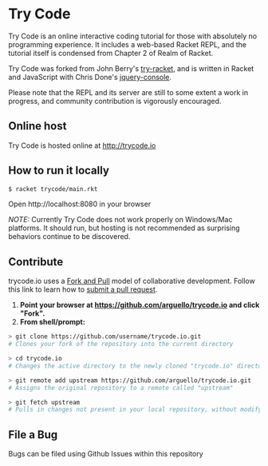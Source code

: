 Try Code
========

Try Code is an online interactive coding tutorial for those with absolutely no programming experience. It includes a web-based Racket REPL, and the tutorial itself is condensed from Chapter 2 of Realm of Racket.

Try Code was forked from John Berry's [try-racket](https://github.com/jarcane/try-racket), and is written in Racket and JavaScript with Chris Done's [jquery-console](https://github.com/chrisdone/jquery-console).

Please note that the REPL and its server are still to some extent a work in progress, and community contribution is vigorously encouraged.

## Online host

Try Code is hosted online at http://trycode.io

## How to run it locally

```sh
$ racket trycode/main.rkt
```

Open http://localhost:8080 in your browser

*NOTE:* Currently Try Code does not work properly on Windows/Mac platforms. It should run, but hosting is not recommended as surprising behaviors continue to be discovered.

## Contribute

trycode.io uses a [Fork and Pull](https://help.github.com/articles/fork-a-repo) model of collaborative development.  Follow this link to learn how to [submit a pull request](https://help.github.com/articles/using-pull-requests).

1. **Point your browser at https://github.com/arguello/trycode.io and click "Fork".**
2. **From shell/prompt:**

```sh
> git clone https://github.com/username/trycode.io.git
# Clones your fork of the repository into the current directory

> cd trycode.io
# Changes the active directory to the newly cloned "trycode.io" directory

> git remote add upstream https://github.com/arguello/trycode.io.git
# Assigns the original repository to a remote called "upstream"

> git fetch upstream
# Pulls in changes not present in your local repository, without modifying your files
```

## File a Bug
Bugs can be filed using Github Issues within this repository
